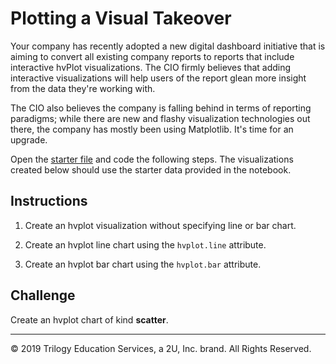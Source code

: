 # Plotting a Visual Takeover

Your company has recently adopted a new digital dashboard initiative that is aiming to convert all existing company reports to reports that include interactive hvPlot visualizations. The CIO firmly believes that adding interactive visualizations will help users of the report glean more insight from the data they're working with.

The CIO also believes the company is falling behind  in terms of reporting paradigms; while there are new and flashy visualization technologies out there, the company has mostly been using Matplotlib. It's time for an upgrade.

Open the [starter file](Unsolved/Core/plotting_visual_takeover.ipynb) and code the following steps. The visualizations created below should use the starter data provided in the notebook.

## Instructions

1. Create an hvplot visualization without specifying line or bar chart.

2. Create an hvplot line chart using the `hvplot.line` attribute.

3. Create an hvplot bar chart using the `hvplot.bar` attribute.

## Challenge

Create an hvplot chart of kind **scatter**.





------

© 2019 Trilogy Education Services, a 2U, Inc. brand. All Rights Reserved.